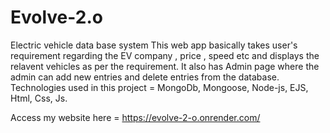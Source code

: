 # Evolve-2.o
Electric vehicle data base system
This web app basically takes user's requirement regarding the EV company , price , speed etc and displays the relavent vehicles as per the requirement.
It also has Admin page where the admin can add new entries and delete entries from the database.
Technologies used in this project = MongoDb, Mongoose, Node-js, EJS, Html, Css, Js.  

Access my website here = https://evolve-2-o.onrender.com/
